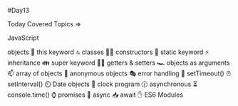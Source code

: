 ﻿#Day13

Today Covered Topics =>

JavaScript 

objects 🚗
this keyword 🔝
classes 👨‍🏫
constructors 👷
static keyword ⚡
inheritance 👪
super keyword 🦸‍♂️
getters & setters 🏎️
objects as arguments 📫
array of objects 📮
anonymous objects 🎭
error handling 🏤
setTimeout() ⏰
setInterval() ⏲️
Date objects 📅
clock program 🕧
asynchronous ⏳
console.time() ⌚
promises 🤞
async 📥
await ✋
ES6 Modules 